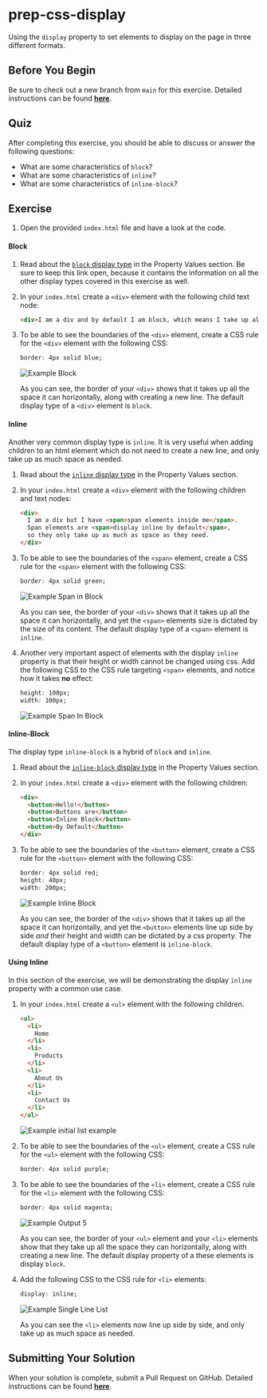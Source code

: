 # prep-css-display

Using the `display` property to set elements to display on the page in three different formats.

## Before You Begin

Be sure to check out a new branch from `main` for this exercise. Detailed instructions can be found [**here**](../../guides/starting-an-exercise).

## Quiz

After completing this exercise, you should be able to discuss or answer the following questions:

- What are some characteristics of `block`?
- What are some characteristics of `inline`?
- What are some characteristics of `inline-block`?

## Exercise

1. Open the provided `index.html` file and have a look at the code.

#### Block

1. Read about the [`block` display type](https://www.w3schools.com/cssref/pr_class_display.asp) in the Property Values section. Be sure to keep this link open, because it contains the information on all the other display types covered in this exercise as well.

1. In your `index.html` create a `<div>` element with the following child text node:

    ```html
    <div>I am a div and by default I am block, which means I take up all the space I can horizontally.</div>
    ```

1. To be able to see the boundaries of the `<div>` element, create a CSS rule for the `<div>` element with the following CSS:

    ```css
    border: 4px solid blue;
    ```

    ![Example Block](assets/css-display-block.png)

    As you can see, the border of your `<div>` shows that it takes up all the space it can horizontally, along with creating a new line.  The default display type of a `<div>` element is `block`.

#### Inline

Another very common display type is `inline`.  It is very useful when adding children to an html element which do not need to create a new line, and only take up as much space as needed.

1. Read about the [`inline` display type](https://www.w3schools.com/cssref/pr_class_display.asp) in the Property Values section.

1. In your `index.html` create a `<div>` element with the following children and text nodes:

    ```html
    <div>
      I am a div but I have <span>span elements inside me</span>.
      Span elements are <span>display inline by default</span>,
      so they only take up as much as space as they need.
    </div>
    ```

1. To be able to see the boundaries of the `<span>` element, create a CSS rule for the `<span>` element with the following CSS:

    ```css
    border: 4px solid green;
    ```

    ![Example Span in Block](assets/css-display-span-in-block.png)

    As you can see, the border of your `<div>` shows that it takes up all the space it can horizontally, and yet the `<span>` elements size is dictated by the size of its content. The default display type of a `<span>` element is `inline`.

1. Another very important aspect of elements with the display `inline` property is that their height or width cannot be changed using css.  Add the following CSS to the CSS rule targeting `<span>` elements, and notice how it takes **no** effect:

    ```css
    height: 100px;
    width: 100px;
    ```

    ![Example Span In Block](assets/css-display-span-in-block.png)

#### Inline-Block

The display type `inline-block` is a hybrid of `block` and `inline`.

1. Read about the [`inline-block` display type](https://www.w3schools.com/cssref/pr_class_display.asp) in the Property Values section.

1. In your `index.html` create a `<div>` element with the following children:

    ```html
    <div>
      <button>Hello!</button>
      <button>Buttons are</button>
      <button>Inline Block</button>
      <button>By Default</button>
    </div>
    ```

1. To be able to see the boundaries of the `<button>` element, create a CSS rule for the `<button>` element with the following CSS:

    ```css
    border: 4px solid red;
    height: 40px;
    width: 200px;
    ```

    ![Example Inline Block](assets/css-display-inline-block.png)

    As you can see, the border of the `<div>` shows that it takes up all the space it can horizontally, and yet the `<button>` elements line up side by side *and* their height and width can be dictated by a css property. The default display type of a `<button>` element is `inline-block`.

#### Using Inline

In this section of the exercise, we will be demonstrating the display `inline` property with a common use case.


1. In your `index.html` create a `<ul>` element with the following children.

    ```html
    <ul>
      <li>
        Home
      </li>
      <li>
        Products
      </li>
      <li>
        About Us
      </li>
      <li>
        Contact Us
      </li>
    </ul>
    ```

    ![Example initial list example](assets/css-display-initial-list-example.png)

1. To be able to see the boundaries of the `<ul>` element, create a CSS rule for the `<ul>` element with the following CSS:

    ```css
    border: 4px solid purple;
    ```

1. To be able to see the boundaries of the `<li>` element, create a CSS rule for the `<li>` element with the following CSS:

    ```css
    border: 4px solid magenta;
    ```

    ![Example Output 5](assets/css-display-initial-list-highlight.png)

    As you can see, the border of your `<ul>` element and your `<li>` elements show that they take up all the space they can horizontally, along with creating a new line.  The default display property of a these elements is display `block`.

1. Add the following CSS to the CSS rule for `<li>` elements:

    ```css
    display: inline;
    ```

    ![Example Single Line List](assets/css-display-single-line-list.png)

    As you can see the `<li>` elements now line up side by side, and only take up as much space as needed.

## Submitting Your Solution

When your solution is complete, submit a Pull Request on GitHub. Detailed instructions can be found [**here**](../../guides/submitting-your-solution).
